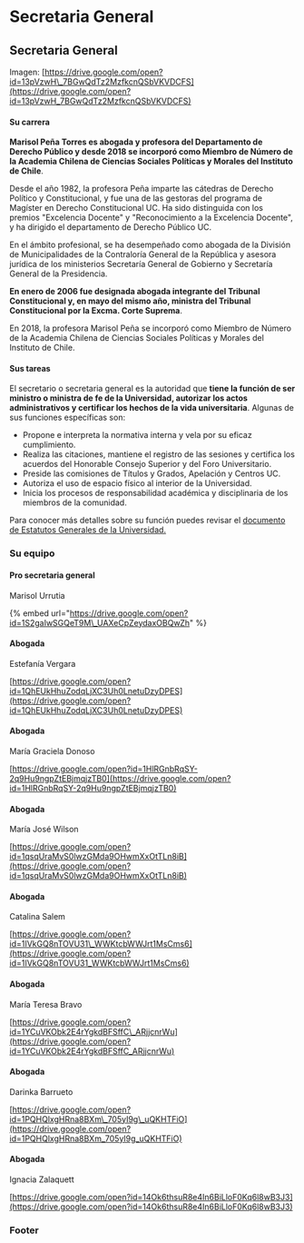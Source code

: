 # Secretaria General

## Secretaria General

Imagen: [https://drive.google.com/open?id=13pVzwH\_7BGwQdTz2MzfkcnQSbVKVDCFS](https://drive.google.com/open?id=13pVzwH_7BGwQdTz2MzfkcnQSbVKVDCFS)

#### Su carrera

**Marisol Peña Torres es abogada y profesora del Departamento de Derecho Público y desde 2018 se incorporó como Miembro de Número de la Academia Chilena de Ciencias Sociales Políticas y Morales del Instituto de Chile**.

Desde el año 1982, la profesora Peña imparte las cátedras de Derecho Político y Constitucional, y fue una de las gestoras del programa de Magíster en Derecho Constitucional UC. Ha sido distinguida con los premios "Excelencia Docente" y "Reconocimiento a la Excelencia Docente", y ha dirigido el departamento de Derecho Público UC.

En el ámbito profesional, se ha desempeñado como abogada de la División de Municipalidades de la Contraloría General de la República y asesora jurídica de los ministerios Secretaría General de Gobierno y Secretaría General de la Presidencia.

**En enero de 2006 fue designada abogada integrante del Tribunal Constitucional y, en mayo del mismo año, ministra del Tribunal Constitucional por la Excma. Corte Suprema**.

En 2018, la profesora Marisol Peña se incorporó como Miembro de Número de la Academia Chilena de Ciencias Sociales Políticas y Morales del Instituto de Chile.

#### Sus tareas

El secretario o secretaria general es la autoridad que **tiene la función de ser ministro o ministra de fe de la Universidad, autorizar los actos administrativos y certificar los hechos de la vida universitaria**. Algunas de sus funciones específicas son:

* Propone e interpreta la normativa interna y vela por su eficaz cumplimiento.
* Realiza las citaciones, mantiene el registro de las sesiones y certifica los acuerdos del Honorable Consejo Superior y del Foro Universitario.
* Preside las comisiones de Títulos y Grados, Apelación y Centros UC.
* Autoriza el uso de espacio físico al interior de la Universidad.
* Inicia los procesos de responsabilidad académica y disciplinaria de los miembros de la comunidad.

Para conocer más detalles sobre su función puedes revisar el [documento de Estatutos Generales de la Universidad.](http://secretariageneral.uc.cl/documento/normas-generales/111-estatutos-generales/file)

### Su equipo

#### Pro secretaria general

Marisol Urrutia

{% embed url="https://drive.google.com/open?id=1S2gaIwSGQeT9M\_UAXeCpZeydaxOBQwZh" %}



#### Abogada

Estefanía Vergara

[https://drive.google.com/open?id=1QhEUkHhuZodqLjXC3Uh0LnetuDzyDPES](https://drive.google.com/open?id=1QhEUkHhuZodqLjXC3Uh0LnetuDzyDPES)



#### Abogada

María Graciela Donoso

[https://drive.google.com/open?id=1HlRGnbRqSY-2q9Hu9ngpZtEBjmqjzTB0](https://drive.google.com/open?id=1HlRGnbRqSY-2q9Hu9ngpZtEBjmqjzTB0)

#### Abogada

María José Wilson

[https://drive.google.com/open?id=1qsqUraMvS0lwzGMda9OHwmXxOtTLn8iB](https://drive.google.com/open?id=1qsqUraMvS0lwzGMda9OHwmXxOtTLn8iB)

#### Abogada

Catalina Salem

[https://drive.google.com/open?id=1IVkGQ8nTOVU31\_WWKtcbWWJrt1MsCms6](https://drive.google.com/open?id=1IVkGQ8nTOVU31_WWKtcbWWJrt1MsCms6)

#### Abogada

María Teresa Bravo

[https://drive.google.com/open?id=1YCuVKObk2E4rYgkdBFSffC\_ARjjcnrWu](https://drive.google.com/open?id=1YCuVKObk2E4rYgkdBFSffC_ARjjcnrWu)

#### Abogada

Darinka Barrueto

[https://drive.google.com/open?id=1PQHQlxgHRna8BXm\_705yI9g\_uQKHTFiO](https://drive.google.com/open?id=1PQHQlxgHRna8BXm_705yI9g_uQKHTFiO)

#### Abogada

Ignacia Zalaquett 

[https://drive.google.com/open?id=14Ok6thsuR8e4In6BiLloF0Kq6l8wB3J3](https://drive.google.com/open?id=14Ok6thsuR8e4In6BiLloF0Kq6l8wB3J3)

### Footer







### 

